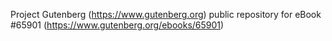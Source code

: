 Project Gutenberg (https://www.gutenberg.org) public repository for
eBook #65901 (https://www.gutenberg.org/ebooks/65901)
